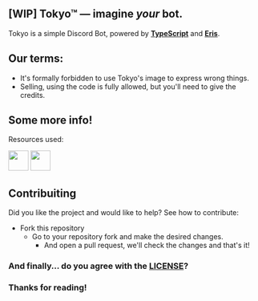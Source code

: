 ## **[WIP]** Tokyo™ — imagine *your* bot.

Tokyo is a simple Discord Bot, powered by **[TypeScript](https://www.typescriptlang.org/)** and **[Eris](https://abal.moe/Eris/)**.

## Our terms:

- It's formally forbidden to use Tokyo's image to express wrong things.
- Selling, using the code is fully allowed, but you'll need to give the credits.

## Some more info!
Resources used: 
<p align="left"><img src="https://cdn.jsdelivr.net/gh/devicons/devicon/icons/typescript/typescript-original.svg" width="40"/>
<img src="https://cdn.jsdelivr.net/gh/devicons/devicon/icons/nodejs/nodejs-original.svg" width="40"/>

</p>

## Contribuiting

Did you like the project and would like to help? See how to contribute:

- Fork this repository
    - Go to your repository fork and make the desired changes.
        - And open a pull request, we'll check the changes and that's it!

### And finally... do you agree with the **[LICENSE](https://github.com/inex1stent/tokyo/blob/main/LICENSE)**?

### Thanks for reading!